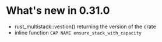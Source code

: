 # What's new in 0.31.0

* rust_multistack::vestion() returning the version of the crate
* inline function ```CAP NAME ensure_stack_with_capacity```
